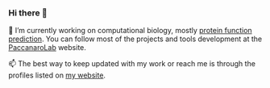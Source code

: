 ### Hi there 👋

🔭 I’m currently working on computational biology, mostly [protein function prediction](https://www.biofunctionprediction.org/). You can follow most of the projects and tools development at the [PaccanaroLab](https://paccanarolab.org) website.

📫 The best way to keep updated with my work or reach me is through the profiles listed on [my website](torresmateo.com).

<!--
**torresmateo/torresmateo** is a ✨ _special_ ✨ repository because its `README.md` (this file) appears on your GitHub profile.

Here are some ideas to get you started:

- 🌱 I’m currently learning ...
- 👯 I’m looking to collaborate on ...
- 🤔 I’m looking for help with ...
- 💬 Ask me about ...
- 📫 How to reach me: ...
- 😄 Pronouns: ...
- ⚡ Fun fact: ...
-->
